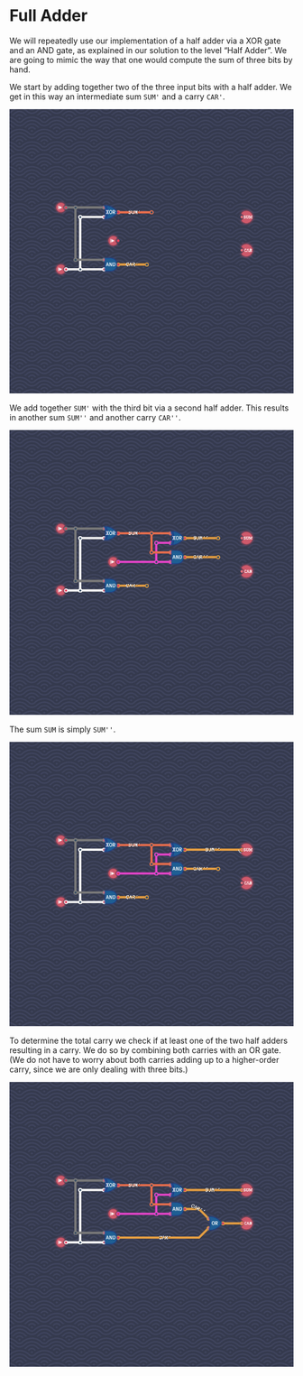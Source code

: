 # Full Adder

We will repeatedly use our implementation of a half adder via a XOR gate and an AND gate, as explained in our solution to the level “Half Adder”.
We are going to mimic the way that one would compute the sum of three bits by hand.

We start by adding together two of the three input bits with a half adder.
We get in this way an intermediate sum `SUM'` and a carry `CAR'`.

![](full-adder-1.png)

We add together `SUM'` with the third bit via a second half adder.
This results in another sum `SUM''` and another carry `CAR''`.

![](full-adder-2.png)

The sum `SUM` is simply `SUM''`.

![](full-adder-3.png)

To determine the total carry we check if at least one of the two half adders resulting in a carry.
We do so by combining both carries with an OR gate.
(We do not have to worry about both carries adding up to a higher-order carry, since we are only dealing with three bits.)

![](full-adder-4.png)
